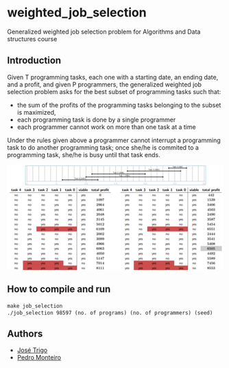# weighted_job_selection
Generalized weighted job selection problem for Algorithms and Data structures course

## Introduction

Given T programming tasks, each one with a starting date, an ending date, and a profit, and given P programmers, the generalized weighted job selection problem asks for the best subset of programming tasks such that:
- the sum of the profits of the programming tasks belonging to the subset is maximized,
- each programming task is done by a single programmer
- each programmer cannot work on more than one task at a time

Under the rules given above a programmer cannot interrupt a programming task to do another programming task; once she/he is commited to a programming task, she/he is busy until that task ends.

![Image](/screenshots/results.png)

## How to compile and run

```
make job_selection
./job_selection 98597 (no. of programs) (no. of programmers) (seed)
```

## Authors

- [José Trigo](https://github.com/zepedrotrigo)
- [Pedro Monteiro](https://github.com/pedromonteiro01)
